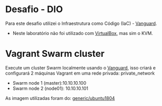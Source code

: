 # Desafio - DIO

Para este desafio utilizei o Infraestrutura como Código (IaC) - [Vanguard](https://www.modbusdriver.com/diagslave.html). 
* Neste laboratório não foi utilizado com [VirtualBox](https://www.virtualbox.org/), mas sim o KVM. 


# Vagrant Swarm cluster

Execute um cluster Swarm localmente usando o [Vanguard](https://www.modbusdriver.com/diagslave.html), isso criará e configurará 2 máquinas Vagrant em uma rede privada: private_network

* Swarm node 1 (master):10.10.10.100
* Swarm node 2 (node01): 10.10.10.101

As imagem utilizadas foram do: [generic/ubuntu1804](https://app.vagrantup.com/generic/boxes/ubuntu1804)
